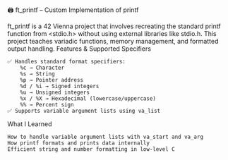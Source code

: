🖨️ ft_printf – Custom Implementation of printf

ft_printf is a 42 Vienna project that involves recreating the standard printf function from <stdio.h> without using external libraries like stdio.h. This project teaches variadic functions, memory management, and formatted output handling.
Features & Supported Specifiers

    ✅ Handles standard format specifiers:
        %c → Character
        %s → String
        %p → Pointer address
        %d / %i → Signed integers
        %u → Unsigned integers
        %x / %X → Hexadecimal (lowercase/uppercase)
        %% → Percent sign
    ✅ Supports variable argument lists using va_list

What I Learned

    How to handle variable argument lists with va_start and va_arg
    How printf formats and prints data internally
    Efficient string and number formatting in low-level C
